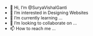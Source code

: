 - 👋 Hi, I’m @SuryaVishalGanti
- 👀 I’m interested in Designing Websites
- 🌱 I’m currently learning ...
- 💞️ I’m looking to collaborate on ...
- 📫 How to reach me ...

<!---
SuryaVishalGanti/SuryaVishalGanti is a ✨ special ✨ repository because its `README.md` (this file) appears on your GitHub profile.
You can click the Preview link to take a look at your changes.
--->
